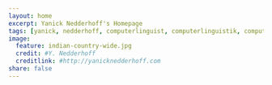```yaml
---
layout: home
excerpt: Yanick Nedderhoff's Homepage
tags: [yanick, nedderhoff, computerlinguist, computerlinguistik, computational linguist, computational linguistics, natural language processing, maschinelle sprachverarbeitung, universität stuttgart, lebenslauf, cv, curriculum vitae, beruflicher werdegang, ausbildung, skills, fähigkeiten, kenntnisse, sprachkenntnisse, edv-kenntnisse, programme, software]
image:
  feature: indian-country-wide.jpg
  credit: #Y. Nedderhoff
  creditlink: #http://yanicknedderhoff.com
share: false
---
```

